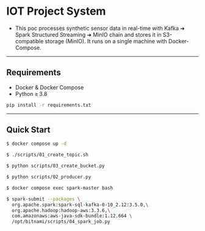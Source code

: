 # IOT Project System

* This poc processes synthetic sensor data in real-time with Kafka ➜ Spark Structured Streaming ➜ MinIO chain and stores it in S3-compatible storage (MinIO). It runs on a single machine with Docker-Compose.

---

## Requirements

* Docker & Docker Compose
* Python ≥ 3.8

```bash
pip install -r requirements.txt
```

---

## Quick Start

```bash
$ docker compose up -d

$ ./scripts/01_create_topic.sh

$ python scripts/03_create_bucket.py

$ python scripts/02_producer.py

$ docker compose exec spark-master bash

$ spark-submit --packages \
  org.apache.spark:spark-sql-kafka-0-10_2.12:3.5.0,\
  org.apache.hadoop:hadoop-aws:3.3.6,\
  com.amazonaws:aws-java-sdk-bundle:1.12.664 \
  /opt/bitnami/scripts/04_spark_job.py
```


